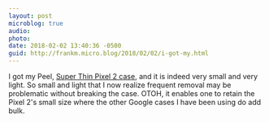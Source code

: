 ```yaml
---
layout: post
microblog: true
audio: 
photo: 
date: 2018-02-02 13:40:36 -0500
guid: http://frankm.micro.blog/2018/02/02/i-got-my.html
---
```

I got my Peel, [Super Thin Pixel 2 case](https://buypeel.com/products/super-thin-pixel-2-case), and it is indeed very small and very light. So small and light that I now realize frequent removal may be problematic without breaking the case. OTOH, it enables one to retain the Pixel 2's small size where the other Google cases I have been using do add bulk.
